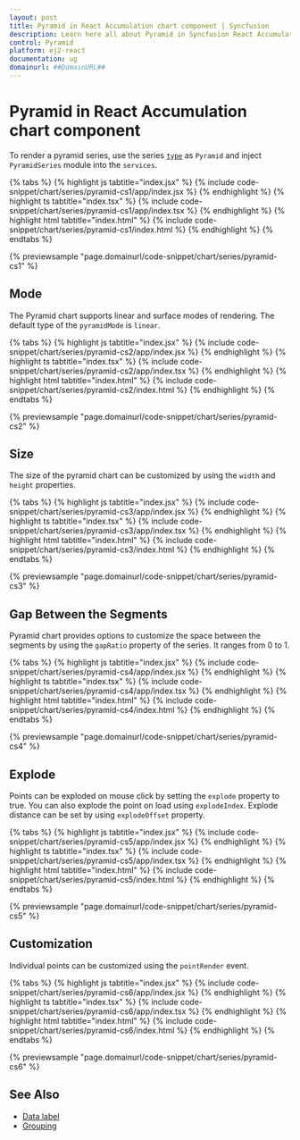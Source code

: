 ```yaml
---
layout: post
title: Pyramid in React Accumulation chart component | Syncfusion
description: Learn here all about Pyramid in Syncfusion React Accumulation chart component of Syncfusion Essential JS 2 and more.
control: Pyramid 
platform: ej2-react
documentation: ug
domainurl: ##DomainURL##
---
```


# Pyramid in React Accumulation chart component

To render a pyramid series, use the series [`type`](https://ej2.syncfusion.com/react/documentation/api/accumulation-chart/accumulationSeriesModel/#type) as `Pyramid` and inject `PyramidSeries` module into the `services`.

{% tabs %}
{% highlight js tabtitle="index.jsx" %}
{% include code-snippet/chart/series/pyramid-cs1/app/index.jsx %}
{% endhighlight %}
{% highlight ts tabtitle="index.tsx" %}
{% include code-snippet/chart/series/pyramid-cs1/app/index.tsx %}
{% endhighlight %}
{% highlight html tabtitle="index.html" %}
{% include code-snippet/chart/series/pyramid-cs1/index.html %}
{% endhighlight %}
{% endtabs %}
        
{% previewsample "page.domainurl/code-snippet/chart/series/pyramid-cs1" %}

## Mode

The Pyramid chart supports linear and surface modes of rendering. The default type of the `pyramidMode` is `linear`.

{% tabs %}
{% highlight js tabtitle="index.jsx" %}
{% include code-snippet/chart/series/pyramid-cs2/app/index.jsx %}
{% endhighlight %}
{% highlight ts tabtitle="index.tsx" %}
{% include code-snippet/chart/series/pyramid-cs2/app/index.tsx %}
{% endhighlight %}
{% highlight html tabtitle="index.html" %}
{% include code-snippet/chart/series/pyramid-cs2/index.html %}
{% endhighlight %}
{% endtabs %}
        
{% previewsample "page.domainurl/code-snippet/chart/series/pyramid-cs2" %}

## Size

The size of the pyramid chart can be customized by using the  `width` and `height` properties.

{% tabs %}
{% highlight js tabtitle="index.jsx" %}
{% include code-snippet/chart/series/pyramid-cs3/app/index.jsx %}
{% endhighlight %}
{% highlight ts tabtitle="index.tsx" %}
{% include code-snippet/chart/series/pyramid-cs3/app/index.tsx %}
{% endhighlight %}
{% highlight html tabtitle="index.html" %}
{% include code-snippet/chart/series/pyramid-cs3/index.html %}
{% endhighlight %}
{% endtabs %}
        
{% previewsample "page.domainurl/code-snippet/chart/series/pyramid-cs3" %}

## Gap Between the Segments

Pyramid chart provides options to customize the space between the segments by using the `gapRatio` property of the series. It ranges from 0 to 1.

{% tabs %}
{% highlight js tabtitle="index.jsx" %}
{% include code-snippet/chart/series/pyramid-cs4/app/index.jsx %}
{% endhighlight %}
{% highlight ts tabtitle="index.tsx" %}
{% include code-snippet/chart/series/pyramid-cs4/app/index.tsx %}
{% endhighlight %}
{% highlight html tabtitle="index.html" %}
{% include code-snippet/chart/series/pyramid-cs4/index.html %}
{% endhighlight %}
{% endtabs %}
        
{% previewsample "page.domainurl/code-snippet/chart/series/pyramid-cs4" %}

## Explode

Points can be exploded on mouse click by setting the `explode` property to true. You can also explode the point on load using `explodeIndex`. Explode distance can be set by using `explodeOffset` property.

{% tabs %}
{% highlight js tabtitle="index.jsx" %}
{% include code-snippet/chart/series/pyramid-cs5/app/index.jsx %}
{% endhighlight %}
{% highlight ts tabtitle="index.tsx" %}
{% include code-snippet/chart/series/pyramid-cs5/app/index.tsx %}
{% endhighlight %}
{% highlight html tabtitle="index.html" %}
{% include code-snippet/chart/series/pyramid-cs5/index.html %}
{% endhighlight %}
{% endtabs %}
        
{% previewsample "page.domainurl/code-snippet/chart/series/pyramid-cs5" %}

## Customization

Individual points can be customized using the `pointRender` event.

{% tabs %}
{% highlight js tabtitle="index.jsx" %}
{% include code-snippet/chart/series/pyramid-cs6/app/index.jsx %}
{% endhighlight %}
{% highlight ts tabtitle="index.tsx" %}
{% include code-snippet/chart/series/pyramid-cs6/app/index.tsx %}
{% endhighlight %}
{% highlight html tabtitle="index.html" %}
{% include code-snippet/chart/series/pyramid-cs6/index.html %}
{% endhighlight %}
{% endtabs %}
        
{% previewsample "page.domainurl/code-snippet/chart/series/pyramid-cs6" %}

## See Also

* [Data label](./data-label/)
* [Grouping](./grouping/)